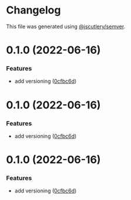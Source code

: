 # Changelog

This file was generated using [@jscutlery/semver](https://github.com/jscutlery/semver).

# 0.1.0 (2022-06-16)


### Features

* add versioning ([0cfbc6d](https://github.com/steven-r/bb-monitor/commit/0cfbc6d6a60a51603954b531d0cbce26a3ff00fb))



# 0.1.0 (2022-06-16)


### Features

* add versioning ([0cfbc6d](https://github.com/steven-r/bb-monitor/commit/0cfbc6d6a60a51603954b531d0cbce26a3ff00fb))



# 0.1.0 (2022-06-16)


### Features

* add versioning ([0cfbc6d](https://github.com/steven-r/bb-monitor/commit/0cfbc6d6a60a51603954b531d0cbce26a3ff00fb))
